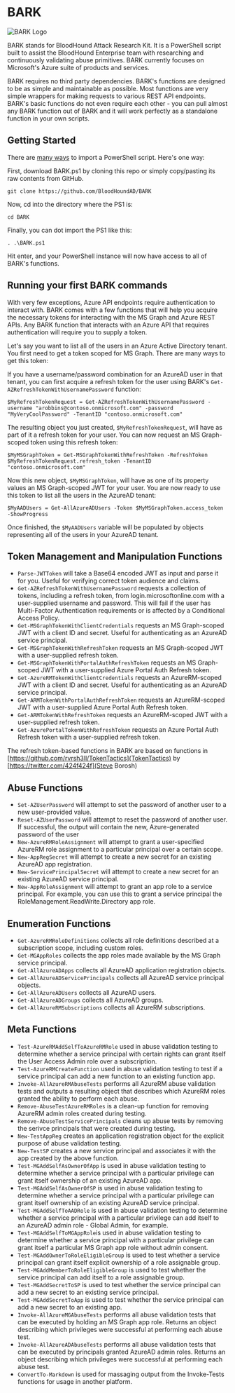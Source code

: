 # BARK

![BARK Logo](https://i.imgur.com/skPLO7U.jpg)

BARK stands for BloodHound Attack Research Kit. It is a PowerShell script built to assist the BloodHound Enterprise team with researching and continuously validating abuse primitives. BARK currently focuses on Microsoft's Azure suite of products and services.

BARK requires no third party dependencies. BARK's functions are designed to be as simple and maintainable as possible. Most functions are very simple wrappers for making requests to various REST API endpoints. BARK's basic functions do not even require each other - you can pull almost any BARK function out of BARK and it will work perfectly as a standalone function in your own scripts.

Getting Started
---------------

There are [many ways](https://www.netspi.com/blog/technical/network-penetration-testing/15-ways-to-bypass-the-powershell-execution-policy/) to import a PowerShell script. Here's one way:

First, download BARK.ps1 by cloning this repo or simply copy/pasting its raw contents from GitHub.

    git clone https://github.com/BloodHoundAD/BARK
    
Now, cd into the directory where the PS1 is:

    cd BARK
    
Finally, you can dot import the PS1 like this:

    . .\BARK.ps1
    
Hit enter, and your PowerShell instance will now have access to all of BARK's functions.

Running your first BARK commands
--------------------------------

With very few exceptions, Azure API endpoints require authentication to interact with. BARK comes with a few functions that will help you acquire the necessary tokens for interacting with the MS Graph and Azure REST APIs. Any BARK function that interacts with an Azure API that requires authentication will require you to supply a token.

Let's say you want to list all of the users in an Azure Active Directory tenant. You first need to get a token scoped for MS Graph. There are many ways to get this token:

If you have a username/password combination for an AzureAD user in that tenant, you can first acquire a refresh token for the user using BARK's ``Get-AZRefreshTokenWithUsernamePassword`` function:

    $MyRefreshTokenRequest = Get-AZRefreshTokenWithUsernamePassword -username "arobbins@contoso.onmicrosoft.com" -password "MyVeryCoolPassword" -TenantID "contoso.onmicrosoft.com"
    
The resulting object you just created, `$MyRefreshTokenRequest`, will have as part of it a refresh token for your user. You can now request an MS Graph-scoped token using this refresh token:

    $MyMSGraphToken = Get-MSGraphTokenWithRefreshToken -RefreshToken $MyRefreshTokenRequest.refresh_token -TenantID "contoso.onmicrosoft.com"
    
Now this new object, `$MyMSGraphToken`, will have as one of its property values an MS Graph-scoped JWT for your user. You are now ready to use this token to list all the users in the AzureAD tenant:

    $MyAADUsers = Get-AllAzureADUsers -Token $MyMSGraphToken.access_token -ShowProgress
    
Once finished, the `$MyAADUsers` variable will be populated by objects representing all of the users in your AzureAD tenant.

Token Management and Manipulation Functions
-------------------------------------------

* ``Parse-JWTToken`` will take a Base64 encoded JWT as input and parse it for you. Useful for verifying correct token audience and claims.
* ``Get-AZRefreshTokenWithUsernamePassword`` requests a collection of tokens, including a refresh token, from login.microsoftonline.com with a user-supplied username and password. This will fail if the user has Multi-Factor Authentication requirements or is affected by a Conditional Access Policy.
* ``Get-MSGraphTokenWithClientCredentials`` requests an MS Graph-scoped JWT with a client ID and secret. Useful for authenticating as an AzureAD service principal.
* ``Get-MSGraphTokenWithRefreshToken`` requests an MS Graph-scoped JWT with a user-supplied refresh token.
* ``Get-MSGraphTokenWithPortalAuthRefreshToken`` requests an MS Graph-scoped JWT with a user-supplied Azure Portal Auth Refresh token.
* ``Get-AzureRMTokenWithClientCredentials`` requests an AzureRM-scoped JWT with a client ID and secret. Useful for authenticating as an AzureAD service principal.
* ``Get-ARMTokenWithPortalAuthRefreshToken`` requests an AzureRM-scoped JWT with a user-supplied Azure Portal Auth Refresh token.
* ``Get-ARMTokenWithRefreshToken`` requests an AzureRM-scoped JWT with a user-supplied refresh token.
* ``Get-AzurePortalTokenWithRefreshToken`` requests an Azure Portal Auth Refresh token with a user-supplied refresh token.

The refresh token-based functions in BARK are based on functions in [https://github.com/rvrsh3ll/TokenTactics](TokenTactics) by [https://twitter.com/424f424f](Steve Borosh)

Abuse Functions
---------------
* ``Set-AZUserPassword`` will attempt to set the password of another user to a new user-provided value.
* ``Reset-AZUserPassword`` will attempt to reset the password of another user. If successful, the output will contain the new, Azure-generated password of the user
* ``New-AzureRMRoleAssignment`` will attempt to grant a user-specified AzureRM role assignment to a particular principal over a certain scope.
* ``New-AppRegSecret`` will attempt to create a new secret for an existing AzureAD app registration.
* ``New-ServicePrincipalSecret`` will attempt to create a new secret for an existing AzureAD service principal.
* ``New-AppRoleAssignment`` will attempt to grant an app role to a service principal. For example, you can use this to grant a service principal the RoleManagement.ReadWrite.Directory app role.

Enumeration Functions
---------------------
* ``Get-AzureRMRoleDefinitions`` collects all role definitions described at a subscription scope, including custom roles.
* ``Get-MGAppRoles`` collects the app roles made available by the MS Graph service principal.
* ``Get-AllAzureADApps`` collects all AzureAD application registration objects.
* ``Get-AllAzureADServicePrincipals`` collects all AzureAD service principal objects.
* ``Get-AllAzureADUsers`` collects all AzureAD users.
* ``Get-AllAzureADGroups`` collects all AzureAD groups.
* ``Get-AllAzureRMSubscriptions`` collects all AzureRM subscriptions.

Meta Functions
--------------
* ``Test-AzureRMAddSelfToAzureRMRole`` used in abuse validation testing to determine whether a service principal with certain rights can grant itself the User Access Admin role over a subscription.
* ``Test-AzureRMCreateFunction`` used in abuse validation testing to test if a service principal can add a new function to an existing function app.
* ``Invoke-AllAzureRMAbuseTests`` performs all AzureRM abuse validation tests and outputs a resulting object that describes which AzureRM roles granted the ability to perform each abuse.
* ``Remove-AbuseTestAzureRMRoles`` is a clean-up function for removing AzureRM admin roles created during testing.
* ``Remove-AbuseTestServicePrincipals`` cleans up abuse tests by removing the serivce principals that were created during testing.
* ``New-TestAppReg`` creates an application registration object for the explicit purpose of abuse validation testing.
* ``New-TestSP`` creates a new service principal and associates it with the app created by the above function.
* ``Test-MGAddSelfAsOwnerOfApp`` is used in abuse validation testing to determine whether a service principal with a particular privilege can grant itself ownership of an existing AzureAD app.
* ``Test-MGAddSelfAsOwnerOfSP`` is used in abuse validation testing to determine whether a service principal with a particular privilege can grant itself ownership of an existing AzureAD service principal.
* ``Test-MGAddSelfToAADRole`` is used in abuse validation testing to determine whether a service principal with a particular privilege can add itself to an AzureAD admin role - Global Admin, for example.
* ``Test-MGAddSelfToMGAppRole``is used in abuse validation testing to determine whether a service principal with a particular privilege can grant itself a particular MS Graph app role without admin consent.
* ``Test-MGAddOwnerToRoleEligibleGroup`` is used to test whether a service principal can grant itself explicit ownership of a role assignable group.
* ``Test-MGAddMemberToRoleEligibleGroup`` is used to test whether the service principal can add itself to a role assignable group.
* ``Test-MGAddSecretToSP`` is used to test whether the service principal can add a new secret to an existing service principal.
* ``Test-MGAddSecretToApp`` is used to test whether the service principal can add a new secret to an existing app.
* ``Invoke-AllAzureMGAbuseTests`` performs all abuse validation tests that can be executed by holding an MS Graph app role. Returns an object describing which privileges were successful at performing each abuse test.
* ``Invoke-AllAzureADAbuseTests`` performs all abuse validation tests that can be executed by principals granted AzureAD admin roles. Returns an object describing which privileges were successful at performing each abuse test.
* ``ConvertTo-Markdown`` is used for massaging output from the Invoke-<type>Tests functions for usage in another platform.
